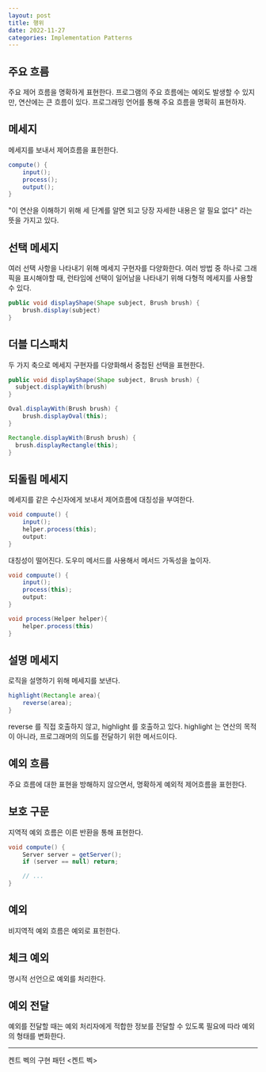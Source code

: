 ```yaml
---
layout: post
title: 행위
date: 2022-11-27
categories: Implementation Patterns
---
```


## 주요 흐름

주요 제어 흐름을 명확하게 표현한다.
프로그램의 주요 흐름에는 예외도 발생할 수 있지만, 연산에는 큰 흐름이 있다.
프로그래밍 언어를 통해 주요 흐름을 명확히 표현하자.

## 메세지

메세지를 보내서 제어흐름을 표헌한다.

```java
compute() {
    input();
    process();
    output();
}
```

"이 연산을 이해하기 위해 세 단계를 알면 되고 당장 자세한 내용은 알 필요 없다" 라는 뜻을 가지고 있다.

## 선택 메세지

여러 선택 사항을 나타내기 위해 메세지 구현자를 다양화한다.
여러 방법 중 하나로 그래픽을 표시해야할 때, 런타임에 선택이 일어남을 나타내기 위해 다형적 메세지를 사용할 수 있다.

```java
public void displayShape(Shape subject, Brush brush) {
    brush.display(subject)
}
```

## 더블 디스패치

두 가지 축으로 메세지 구현자를 다양화해서 중첩된 선택을 표현한다.

```java
public void displayShape(Shape subject, Brush brush) {
  subject.displayWith(brush)
}

Oval.displayWith(Brush brush) {
    brush.displayOval(this);
}

Rectangle.displayWith(Brush brush) {
  brush.displayRectangle(this);
}
```

## 되돌림 메세지

메세지를 같은 수신자에게 보내서 제어흐름에 대칭성을 부여한다.

```java
void compuute() {
    input();
    helper.process(this);
    output:
}
```

대칭성이 떨어진다.
도우미 메서드를 사용해서 메서드 가독성을 높이자.

```java
void compuute() {
    input();
    process(this);
    output:
}

void process(Helper helper){
    helper.process(this)
}
```

## 설명 메세지

로직을 설명하기 위해 메세지를 보낸다.

```java
highlight(Rectangle area){
    reverse(area);
}
```

reverse 를 직접 호출하지 않고, highlight 를 호출하고 있다.
highlight 는 연산의 목적이 아니라, 프로그래머의 의도를 전달하기 위한 메서드이다.

## 예외 흐름

주요 흐름에 대한 표현을 방해하지 않으면서, 명확하게 예외적 제어흐름을 표헌한다.

## 보호 구문

지역적 예외 흐름은 이른 반환을 통해 표현한다.

```java
void compute() {
    Server server = getServer();
    if (server == null) return;

    // ...
}
```

## 예외

비지역적 예외 흐름은 예외로 표헌한다.

## 체크 예외

명시적 선언으로 예외를 처리한다.

## 예외 전달

예외를 전달할 때는 예외 처리자에게 적합한 정보를 전달할 수 있도록 필요에 따라 예외의 형태를 변화한다.

---

켄트 벡의 구현 패턴 <켄트 벡>
